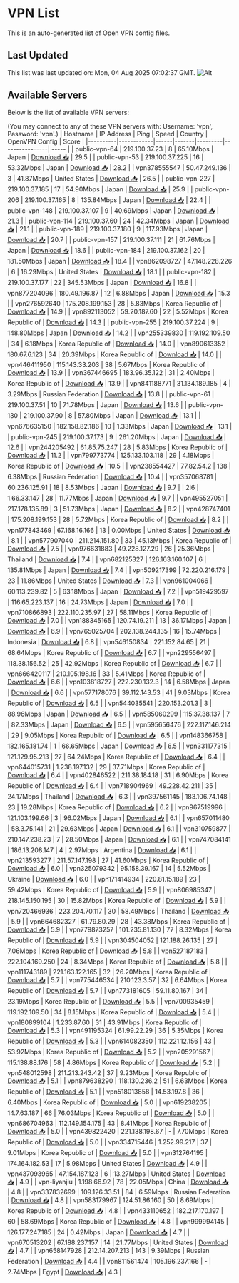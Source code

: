 # VPN List

This is an auto-generated list of Open VPN config files.

## Last Updated

This list was last updated on: Mon, 04 Aug 2025 07:02:37 GMT.
![Alt](https://repobeats.axiom.co/api/embed/186b98318ef1479477931607c1ad7d823f12451f.svg "Repobeats analytics image")

## Available Servers

Below is the list of available VPN servers:

(You may connect to any of these VPN servers with: Username: 'vpn', Password: 'vpn'.)
| Hostname | IP Address | Ping | Speed | Country | OpenVPN Config | Score |
|----------|------------|------|-------|---------|----------------| ----- |
| public-vpn-64 | 219.100.37.23 | 8 | 65.10Mbps | Japan | [Download 📥](./configs/server_0_JP.ovpn) | 29.5 |
| public-vpn-53 | 219.100.37.225 | 16 | 53.32Mbps | Japan | [Download 📥](./configs/server_1_JP.ovpn) | 28.2 |
| vpn378555547 | 50.47.249.136 | 3 | 41.87Mbps | United States | [Download 📥](./configs/server_2_US.ovpn) | 26.5 |
| public-vpn-227 | 219.100.37.185 | 17 | 54.90Mbps | Japan | [Download 📥](./configs/server_3_JP.ovpn) | 25.9 |
| public-vpn-206 | 219.100.37.165 | 8 | 135.84Mbps | Japan | [Download 📥](./configs/server_4_JP.ovpn) | 22.4 |
| public-vpn-148 | 219.100.37.107 | 9 | 40.69Mbps | Japan | [Download 📥](./configs/server_5_JP.ovpn) | 21.3 |
| public-vpn-114 | 219.100.37.60 | 24 | 42.34Mbps | Japan | [Download 📥](./configs/server_6_JP.ovpn) | 21.1 |
| public-vpn-189 | 219.100.37.180 | 9 | 117.93Mbps | Japan | [Download 📥](./configs/server_7_JP.ovpn) | 20.7 |
| public-vpn-157 | 219.100.37.111 | 21 | 61.76Mbps | Japan | [Download 📥](./configs/server_8_JP.ovpn) | 18.6 |
| public-vpn-184 | 219.100.37.162 | 20 | 181.50Mbps | Japan | [Download 📥](./configs/server_9_JP.ovpn) | 18.4 |
| vpn862098727 | 47.148.228.226 | 6 | 16.29Mbps | United States | [Download 📥](./configs/server_10_US.ovpn) | 18.1 |
| public-vpn-182 | 219.100.37.177 | 22 | 345.53Mbps | Japan | [Download 📥](./configs/server_11_JP.ovpn) | 16.8 |
| vpn877204096 | 180.49.196.87 | 12 | 6.88Mbps | Japan | [Download 📥](./configs/server_12_JP.ovpn) | 15.3 |
| vpn276592640 | 175.208.199.153 | 28 | 5.83Mbps | Korea Republic of | [Download 📥](./configs/server_13_KR.ovpn) | 14.9 |
| vpn892113052 | 59.20.187.60 | 22 | 5.52Mbps | Korea Republic of | [Download 📥](./configs/server_14_KR.ovpn) | 14.3 |
| public-vpn-255 | 219.100.37.224 | 9 | 148.80Mbps | Japan | [Download 📥](./configs/server_15_JP.ovpn) | 14.2 |
| vpn255339830 | 119.192.109.50 | 34 | 6.18Mbps | Korea Republic of | [Download 📥](./configs/server_16_KR.ovpn) | 14.0 |
| vpn890613352 | 180.67.6.123 | 34 | 20.39Mbps | Korea Republic of | [Download 📥](./configs/server_17_KR.ovpn) | 14.0 |
| vpn446411950 | 115.143.33.203 | 38 | 5.67Mbps | Korea Republic of | [Download 📥](./configs/server_18_KR.ovpn) | 13.9 |
| vpn367446695 | 183.96.35.122 | 31 | 2.40Mbps | Korea Republic of | [Download 📥](./configs/server_19_KR.ovpn) | 13.9 |
| vpn841188771 | 31.134.189.185 | 4 | 3.29Mbps | Russian Federation | [Download 📥](./configs/server_20_RU.ovpn) | 13.8 |
| public-vpn-61 | 219.100.37.51 | 10 | 71.78Mbps | Japan | [Download 📥](./configs/server_21_JP.ovpn) | 13.6 |
| public-vpn-130 | 219.100.37.90 | 8 | 57.80Mbps | Japan | [Download 📥](./configs/server_22_JP.ovpn) | 13.1 |
| vpn676635150 | 182.158.82.186 | 10 | 1.33Mbps | Japan | [Download 📥](./configs/server_23_JP.ovpn) | 13.1 |
| public-vpn-245 | 219.100.37.173 | 9 | 261.20Mbps | Japan | [Download 📥](./configs/server_24_JP.ovpn) | 12.6 |
| vpn244205492 | 61.85.75.247 | 28 | 5.83Mbps | Korea Republic of | [Download 📥](./configs/server_25_KR.ovpn) | 11.2 |
| vpn799773774 | 125.133.103.118 | 29 | 4.18Mbps | Korea Republic of | [Download 📥](./configs/server_26_KR.ovpn) | 10.5 |
| vpn238554427 | 77.82.54.2 | 138 | 6.38Mbps | Russian Federation | [Download 📥](./configs/server_27_RU.ovpn) | 10.4 |
| vpn357068781 | 60.236.125.91 | 18 | 8.53Mbps | Japan | [Download 📥](./configs/server_28_JP.ovpn) | 9.7 |
| 2i6 | 1.66.33.147 | 28 | 11.77Mbps | Japan | [Download 📥](./configs/server_29_JP.ovpn) | 9.7 |
| vpn495527051 | 217.178.135.89 | 3 | 51.73Mbps | Japan | [Download 📥](./configs/server_30_JP.ovpn) | 8.2 |
| vpn428747401 | 175.208.199.153 | 28 | 5.72Mbps | Korea Republic of | [Download 📥](./configs/server_31_KR.ovpn) | 8.2 |
| vpn177843469 | 67.168.16.166 | 13 | 0.00Mbps | United States | [Download 📥](./configs/server_32_US.ovpn) | 8.1 |
| vpn577907040 | 211.214.151.80 | 33 | 45.13Mbps | Korea Republic of | [Download 📥](./configs/server_33_KR.ovpn) | 7.5 |
| vpn976631883 | 49.228.127.29 | 26 | 25.36Mbps | Thailand | [Download 📥](./configs/server_34_TH.ovpn) | 7.4 |
| vpn682125327 | 126.163.160.107 | 6 | 135.81Mbps | Japan | [Download 📥](./configs/server_35_JP.ovpn) | 7.4 |
| vpn509217399 | 72.220.216.179 | 23 | 11.86Mbps | United States | [Download 📥](./configs/server_36_US.ovpn) | 7.3 |
| vpn961004066 | 60.113.239.82 | 5 | 63.18Mbps | Japan | [Download 📥](./configs/server_37_JP.ovpn) | 7.2 |
| vpn519429597 | 116.65.223.137 | 16 | 24.73Mbps | Japan | [Download 📥](./configs/server_38_JP.ovpn) | 7.0 |
| vpn710866893 | 222.110.235.97 | 27 | 58.11Mbps | Korea Republic of | [Download 📥](./configs/server_39_KR.ovpn) | 7.0 |
| vpn188345165 | 120.74.19.211 | 13 | 36.17Mbps | Japan | [Download 📥](./configs/server_40_JP.ovpn) | 6.9 |
| vpn765025704 | 202.138.244.135 | 16 | 15.74Mbps | Indonesia | [Download 📥](./configs/server_41_ID.ovpn) | 6.8 |
| vpn546150834 | 221.152.84.65 | 21 | 68.64Mbps | Korea Republic of | [Download 📥](./configs/server_42_KR.ovpn) | 6.7 |
| vpn229556497 | 118.38.156.52 | 25 | 42.92Mbps | Korea Republic of | [Download 📥](./configs/server_43_KR.ovpn) | 6.7 |
| vpn666420117 | 210.105.198.16 | 33 | 5.41Mbps | Korea Republic of | [Download 📥](./configs/server_44_KR.ovpn) | 6.6 |
| vpn103818727 | 222.230.132.3 | 14 | 6.58Mbps | Japan | [Download 📥](./configs/server_45_JP.ovpn) | 6.6 |
| vpn577178076 | 39.112.143.53 | 41 | 9.03Mbps | Korea Republic of | [Download 📥](./configs/server_46_KR.ovpn) | 6.5 |
| vpn544035541 | 220.153.201.3 | 3 | 88.96Mbps | Japan | [Download 📥](./configs/server_47_JP.ovpn) | 6.5 |
| vpn585060299 | 115.37.38.137 | 7 | 82.33Mbps | Japan | [Download 📥](./configs/server_48_JP.ovpn) | 6.5 |
| vpn595656476 | 222.117.146.214 | 29 | 9.05Mbps | Korea Republic of | [Download 📥](./configs/server_49_KR.ovpn) | 6.5 |
| vpn148366758 | 182.165.181.74 | 1 | 66.65Mbps | Japan | [Download 📥](./configs/server_50_JP.ovpn) | 6.5 |
| vpn331177315 | 121.129.95.213 | 27 | 64.24Mbps | Korea Republic of | [Download 📥](./configs/server_51_KR.ovpn) | 6.4 |
| vpn644015731 | 1.238.197.132 | 29 | 37.71Mbps | Korea Republic of | [Download 📥](./configs/server_52_KR.ovpn) | 6.4 |
| vpn402846522 | 211.38.184.18 | 31 | 6.90Mbps | Korea Republic of | [Download 📥](./configs/server_53_KR.ovpn) | 6.4 |
| vpn718904969 | 49.228.42.211 | 35 | 24.17Mbps | Thailand | [Download 📥](./configs/server_54_TH.ovpn) | 6.3 |
| vpn397561145 | 183.106.74.148 | 23 | 19.28Mbps | Korea Republic of | [Download 📥](./configs/server_55_KR.ovpn) | 6.2 |
| vpn967519996 | 121.103.199.66 | 3 | 96.02Mbps | Japan | [Download 📥](./configs/server_56_JP.ovpn) | 6.1 |
| vpn657011480 | 58.3.75.141 | 21 | 29.63Mbps | Japan | [Download 📥](./configs/server_57_JP.ovpn) | 6.1 |
| vpn310759877 | 210.147.238.23 | 7 | 28.50Mbps | Japan | [Download 📥](./configs/server_58_JP.ovpn) | 6.1 |
| vpn747084141 | 186.13.208.147 | 4 | 2.97Mbps | Argentina | [Download 📥](./configs/server_59_AR.ovpn) | 6.1 |
| vpn213593277 | 211.57.147.198 | 27 | 41.60Mbps | Korea Republic of | [Download 📥](./configs/server_60_KR.ovpn) | 6.0 |
| vpn325079342 | 95.158.39.167 | 14 | 5.52Mbps | Ukraine | [Download 📥](./configs/server_61_UA.ovpn) | 6.0 |
| vpn171414934 | 220.81.15.189 | 23 | 59.42Mbps | Korea Republic of | [Download 📥](./configs/server_62_KR.ovpn) | 5.9 |
| vpn806985347 | 218.145.150.195 | 30 | 15.82Mbps | Korea Republic of | [Download 📥](./configs/server_63_KR.ovpn) | 5.9 |
| vpn720466936 | 223.204.70.117 | 30 | 58.49Mbps | Thailand | [Download 📥](./configs/server_64_TH.ovpn) | 5.9 |
| vpn664682327 | 61.79.80.29 | 28 | 43.38Mbps | Korea Republic of | [Download 📥](./configs/server_65_KR.ovpn) | 5.9 |
| vpn779873257 | 101.235.81.130 | 77 | 8.32Mbps | Korea Republic of | [Download 📥](./configs/server_66_KR.ovpn) | 5.9 |
| vpn304504052 | 121.188.26.135 | 27 | 7.06Mbps | Korea Republic of | [Download 📥](./configs/server_67_KR.ovpn) | 5.8 |
| vpn527187183 | 222.104.169.250 | 24 | 8.34Mbps | Korea Republic of | [Download 📥](./configs/server_68_KR.ovpn) | 5.8 |
| vpn111743189 | 221.163.122.165 | 32 | 26.20Mbps | Korea Republic of | [Download 📥](./configs/server_69_KR.ovpn) | 5.7 |
| vpn775446534 | 210.123.3.57 | 32 | 6.64Mbps | Korea Republic of | [Download 📥](./configs/server_70_KR.ovpn) | 5.7 |
| vpn773181605 | 59.11.80.167 | 34 | 23.19Mbps | Korea Republic of | [Download 📥](./configs/server_71_KR.ovpn) | 5.5 |
| vpn700935459 | 119.192.109.50 | 34 | 8.15Mbps | Korea Republic of | [Download 📥](./configs/server_72_KR.ovpn) | 5.4 |
| vpn180899104 | 1.233.87.60 | 31 | 43.91Mbps | Korea Republic of | [Download 📥](./configs/server_73_KR.ovpn) | 5.3 |
| vpn491195324 | 61.99.22.29 | 36 | 5.35Mbps | Korea Republic of | [Download 📥](./configs/server_74_KR.ovpn) | 5.3 |
| vpn614082350 | 112.221.12.156 | 43 | 53.92Mbps | Korea Republic of | [Download 📥](./configs/server_75_KR.ovpn) | 5.2 |
| vpn205291567 | 115.138.88.176 | 58 | 4.86Mbps | Korea Republic of | [Download 📥](./configs/server_76_KR.ovpn) | 5.2 |
| vpn548012598 | 211.213.243.42 | 37 | 9.23Mbps | Korea Republic of | [Download 📥](./configs/server_77_KR.ovpn) | 5.1 |
| vpn879638290 | 118.130.236.2 | 51 | 6.63Mbps | Korea Republic of | [Download 📥](./configs/server_78_KR.ovpn) | 5.1 |
| vpn518013858 | 14.53.197.8 | 36 | 6.40Mbps | Korea Republic of | [Download 📥](./configs/server_79_KR.ovpn) | 5.0 |
| vpn619238205 | 14.7.63.187 | 66 | 76.03Mbps | Korea Republic of | [Download 📥](./configs/server_80_KR.ovpn) | 5.0 |
| vpn686704963 | 112.149.154.175 | 43 | 8.41Mbps | Korea Republic of | [Download 📥](./configs/server_81_KR.ovpn) | 5.0 |
| vpn439822420 | 221.138.198.67 | - | 7.70Mbps | Korea Republic of | [Download 📥](./configs/server_82_KR.ovpn) | 5.0 |
| vpn334715446 | 1.252.99.217 | 37 | 9.01Mbps | Korea Republic of | [Download 📥](./configs/server_83_KR.ovpn) | 5.0 |
| vpn312764195 | 174.164.182.53 | 17 | 5.98Mbps | United States | [Download 📥](./configs/server_84_US.ovpn) | 4.9 |
| vpn437093965 | 47.154.187.123 | 6 | 13.27Mbps | United States | [Download 📥](./configs/server_85_US.ovpn) | 4.9 |
| vpn-liyanjiu | 1.198.66.92 | 78 | 22.05Mbps | China | [Download 📥](./configs/server_86_CN.ovpn) | 4.8 |
| vpn337832699 | 109.126.33.51 | 84 | 6.59Mbps | Russian Federation | [Download 📥](./configs/server_87_RU.ovpn) | 4.8 |
| vpn583179967 | 124.51.86.160 | 50 | 8.69Mbps | Korea Republic of | [Download 📥](./configs/server_88_KR.ovpn) | 4.8 |
| vpn433110652 | 182.217.170.197 | 60 | 58.69Mbps | Korea Republic of | [Download 📥](./configs/server_89_KR.ovpn) | 4.8 |
| vpn999994145 | 126.177.247.185 | 24 | 0.42Mbps | Japan | [Download 📥](./configs/server_90_JP.ovpn) | 4.7 |
| vpn670513202 | 67.188.237.157 | 14 | 21.77Mbps | United States | [Download 📥](./configs/server_91_US.ovpn) | 4.7 |
| vpn658147928 | 212.14.207.213 | 143 | 9.39Mbps | Russian Federation | [Download 📥](./configs/server_92_RU.ovpn) | 4.4 |
| vpn811561474 | 105.196.237.166 | - | 2.74Mbps | Egypt | [Download 📥](./configs/server_93_EG.ovpn) | 4.3 |
